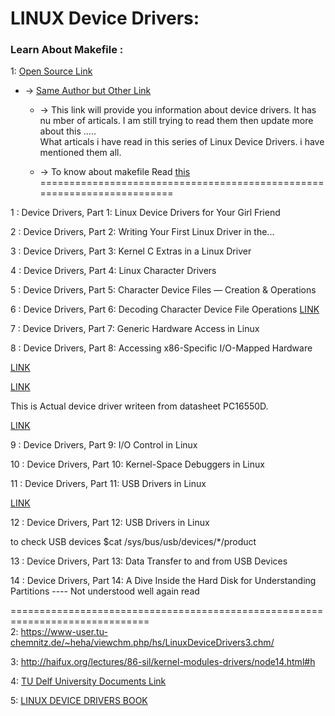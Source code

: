 # LINUX Device Drivers:
### Learn About Makefile :

 1: [Open Source Link](https://opensourceforu.com/?s=device+driver)
 
 + -> [Same Author but Other Link](https://sysplay.github.io/books/LinuxDrivers/book/Content/Part13.html)
    
   + -> This link will provide you information about device drivers. It has nu mber of articals.
        I am still trying to read them then update more about this .....       
        What articals i have read in this series of Linux Device Drivers. i have mentioned them all.
        
   + -> To know about makefile  Read [this](http://opensourceforu.com/2012/06/gnu-make-in-detail-for-beginners)  
  ========================================================================   
  
 1 : Device Drivers, Part 1: Linux Device Drivers for Your Girl Friend
         
 2 : Device Drivers, Part 2: Writing Your First Linux Driver in the...
         
 3 : Device Drivers, Part 3: Kernel C Extras in a Linux Driver
         
 4 : Device Drivers, Part 4: Linux Character Drivers
         
 5 : Device Drivers, Part 5: Character Device Files — Creation & Operations
         
 6 : Device Drivers, Part 6: Decoding Character Device File Operations 
    [LINK](https://sysplay.in/index.php?pagefile=linux_drivers)
      
 7 : Device Drivers, Part 7: Generic Hardware Access in Linux
         
 8 : Device Drivers, Part 8: Accessing x86-Specific I/O-Mapped Hardware
         
   [LINK](https://github.com/esrijan/ddk-software/tree/fw/v2.2/LDDKFirmware/Code )
         
   [LINK](https://github.com/torvalds/linux/blob/master/include/uapi/linux/serial_reg.h )
         
   This is Actual device driver writeen from datasheet PC16550D.   
         
   [LINK](https://sysplay.in/blog/linux-device-drivers/2013/09/accessing-x86-specific-io-mapped-hardware-in-linux/)
         
 9 : Device Drivers, Part 9: I/O Control in Linux
        
10 : Device Drivers, Part 10: Kernel-Space Debuggers in Linux
        
11 : Device Drivers, Part 11: USB Drivers in Linux        
        
   [LINK](https://github.com/spotify/linux/blob/master/Documentation/usb/proc_usb_info.txt)        
                
12 : Device Drivers, Part 12: USB Drivers in Linux 

to check USB devices $cat /sys/bus/usb/devices/*/product
        
13 : Device Drivers, Part 13: Data Transfer to and from USB Devices
        
14 : Device Drivers, Part 14: A Dive Inside the Hard Disk for Understanding Partitions
                ---- Not understood well again read
                
==============================================================================        
 2: https://www-user.tu-chemnitz.de/~heha/viewchm.php/hs/LinuxDeviceDrivers3.chm/
 
 3: http://haifux.org/lectures/86-sil/kernel-modules-drivers/node14.html#h
 
 4: [TU Delf University Documents Link](http://epic-alfa.kavli.tudelft.nl/share/doc/kernel-doc-2.6.32/Documentation/DocBook/usb/)
 
 5: [LINUX DEVICE DRIVERS BOOK](https://www.oreilly.com/library/view/linux-device-drivers/0596005903/ch13.html)
